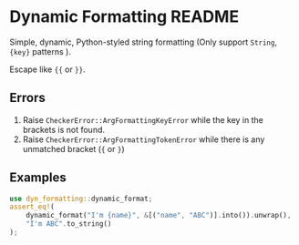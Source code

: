 # Dynamic Formatting README

Simple, dynamic, Python-styled string formatting (Only support `String`,
`{key}` patterns ).

Escape like `{{` or `}}`.

## Errors

1. Raise `CheckerError::ArgFormattingKeyError` while the key in the brackets
   is not found.
2. Raise `CheckerError::ArgFormattingTokenError` while there is any
   unmatched bracket (`{` or `}`)

## Examples

```Rust
use dyn_formatting::dynamic_format;
assert_eq!(
    dynamic_format("I'm {name}", &[("name", "ABC")].into()).unwrap(),
    "I'm ABC".to_string()
);
```
